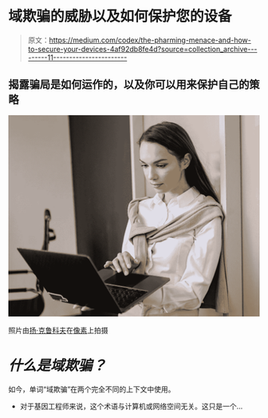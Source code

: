 # 域欺骗的威胁以及如何保护您的设备

> 原文：<https://medium.com/codex/the-pharming-menace-and-how-to-secure-your-devices-4af92db8fe4d?source=collection_archive---------11----------------------->

## 揭露骗局是如何运作的，以及你可以用来保护自己的策略

![](img/6e82532420a84cbd1ded5020c0454ab4.png)

照片由[扬·克鲁科夫](https://www.pexels.com/@yankrukov)在[像素](http://www.pexels.com)上拍摄

# *什么是域欺骗？*

如今，单词“域欺骗”在两个完全不同的上下文中使用。

*   对于基因工程师来说，这个术语与计算机或网络空间无关。这只是一个…